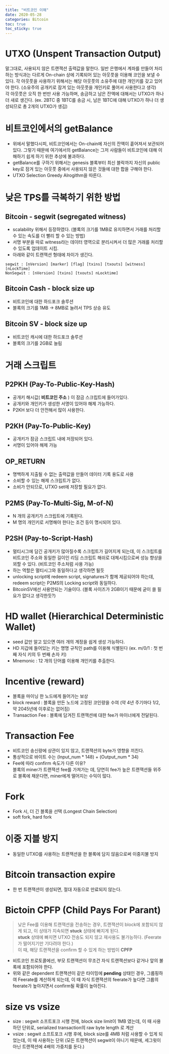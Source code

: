 ```yaml
---
title: "비트코인 이해"
date: 2020-05-28
categories: Bitcoin
toc: true
toc_sticky: true
---
```


# UTXO (Unspent Transaction Output)
 말그대로, 사용되지 않은 트랜잭션 출력값을 말한다. 일반 은행에서 계좌를 만들어 처리하는 방식과는 다르게 On-chain 상에 기록되어 있는 아웃풋을 이용해 코인을 보낼 수 있다.
 각 아웃풋을 사용하기 위해서는 해당 아웃풋의 소유주에 대한 개인키를 갖고 있어야 한다. (소유주의 공개키로 잠겨 있는 아웃풋을 개인키로 풀어서 사용한다고 생각)   
 각 아웃풋은 오직  한 번만 사용 가능하며, 송금하고 남은 잔액에 대해서는 UTXO가 하나 더 새로 생긴다.
 (ex. 2BTC 중 1BTC를 송금 시, 남은 1BTC에 대해 UTXO가 하나 더 생성되므로 총 2개의 UTXO가 생김)
 
# 비트코인에서의 getBalance
  - 위에서 말했다시피, 비트코인에서는 On-chain에 자신의 잔액이 흩어져서 보관되어 있다. 그렇기 때문에 여기에서의 getBalance는 그저 사람들이 비트코인에 대해
  이해하기 쉽게 하기 위한 추상에 불과하다.   
  - getBalance를 구하기 위해서는 genesis 블록부터 최신 블락까지 자신의 public key로 잠겨 있는 아웃풋 중에서 사용되지 않은 것들에 대한 합을 구해야 한다.
  - UTXO Selection Greedy Alrogithm을 따른다.
  
# 낮은 TPS를 극복하기 위한 방법
## Bitcoin - segwit (segregated witness)
- scalability 위해서 등장하였다. (블록의 크기를 1MB로 유지하면서 거래를 처리할 수 있는 속도를 더 빨리 할 수 있는 방법)
- 서명 부분을 따로 witness라는 데이터 영역으로 분리시켜서 더 많은 거래를 처리할 수 있도록 업데이트 시킴.
- 아래와 같이 트랜잭션 형태에 차이가 생긴다.
```
segwit : [nVersion] [marker] [flag] [txins] [txouts] [witness] [nLockTime]
NonSegwit : [nVersion] [txins] [txouts] nLocktime] 
```

## Bitcoin Cash - block size up
- 비트코인에 대한 하드포크 솔루션
- 블록의 크기를 1MB -> 8MB로 늘려서 TPS 상승 유도

## Bitcoin SV - block size up
- 비트코인 캐시에 대한 하드포크 솔루션
- 블록의 크기를 2GB로 늘림

# 거래 스크립트
## P2PKH (Pay-To-Public-Key-Hash)
- 공개키 해시값( __비트코인 주소__ ) 이 잠금 스크립트에 들어가있다.
- 공개키와 개인키가 생성한 서명이 있어야 해제 가능하다.
- P2KH 보다 더 안전해서 많이 사용한다.

## P2KH (Pay-To-Public-Key)
- 공개키가 잠금 스크립트 내에 저장되어 있다.
- 서명이 있어야 해제 가능
## OP_RETURN
- 명백하게 지출될 수 없는 출력값을 만들어 데이터 기록 용도로 사용
- 소비할 수 있는 해제 스크립트가 없다.
- 소비가 안되므로, UTXO set에 저장할 필요가 없다.

## P2MS (Pay-To-Multi-Sig, M-of-N)
- N 개의 공개키가 스크립트에 기록된다.
- M 명의 개인키로 서명해야 한다는 조건 등이 명시되어 있다.

## P2SH (Pay-to-Script-Hash)
- 멀티시그에 담긴 공개키가 많아질수록 스크립트가 길어지게 되는데, 이 스크립트를 비트코인 주소와 동일한 길이인 리딤 스크립트 해쉬로 대체시킴으로써
 성능 향상을 꾀할 수 있다. (비트코인 주소처럼 사용 가능)
- 하는 역할은 멀티시그와 동일하다고 생각하면 될듯
- unlocking script에 redeem script, signatures가 함께 제공되어야 하는데, redeem script는 P2MS의 Locking script와 동일하다.
- BitcoinSV에선 사용안되는 기술이다. (블록 사이즈가 2GB이기 때문에 굳이 쓸 필요가 없다고 생각한듯?)

# HD wallet (Hierarchical Deterministic Wallet)
- seed 값만 알고 있으면 여러 개의 계정을 쉽게 생성 가능하다.
- HD 지갑에 들어있는 키는 명명 규칙인 path를 이용해 식별된다 (ex. m/0/1 : 첫 번째 자식 키의 두 번째 손자 키)
- Mnemonic : 12 개의 단어를 이용해 개인키를 추출한다.

# Incentive (reward)
- 블록을 마이닝 한 노드에게 들어가는 보상
- block reward : 블록을 만든 노드에 고정된 코인량을 수여 (약 4년 주기마다 1/2, 약 2045년에 이후로는 없어짐)
- Transaction Fee : 블록에 담겨진 트랜잭션에 대한 fee가 마이너에게 전달된다.

# Transaction Fee
- 비트코인 송신량에 상관이 있지 않고, 트랜잭션의 byte가 영향을 끼친다.
- 통상적으로 바이트 수는 (Input_num * 148) + (Output_num * 34)
- Fee에 따라 confirm 속도가 다른 이유?   
블록의 miner가 트랜잭션 fee를 가져가는 데, 당연히 fee가 높은 트랜잭션들 위주로 블록에 채운다면, miner에게 떨어지는 수익이 많다.

# Fork
- Fork 시, 더 긴 블록을 선택 (Longest Chain Selection)
- soft fork, hard fork

# 이중 지블 방지
- 동일한 UTXO를 사용하는 트랜잭션을 한 블록에 담지 않음으로써 이중지불 방지

# Bitcoin transaction expire
- 한 번 트랜잭션이 생성되면, 절대 자동으로 만료되지 않는다.

# Bictoin CPFP (Child Pays For Parant)
>낮은 Fee를 이용해 트랜잭션을 전송하는 경우, 트랜잭션이 block에 포함되지 않게 되고, 이 상태가 지속되면 __stuck__ 상태에 빠지게 된다.   
>__stuck__ 상태에 빠지면 UTXO 전송도 되지 않고 재사용도 불가능하다. (Feerate가 떨어지기만 기다려야 한다.)   
>이 때, 해당 트랜잭션을 confirm 할 수 있게 하는 방법이 __CPFP__

- 비트코인 프로토콜에선, 부모 트랜잭션이 무조건 자식 트랜잭션보다 같거나 앞의 불록에 포함되어야 한다.
- 위와 같은 dependent 트랜잭션이 같은 타이밍에 __pending__ 상태인 경우, 그룹핑하여 Feerate를 계산하게 되는데, 이 때 자식 트랜잭션의
feerate가 높다면 그룹의 feerate가 높아지면서 confirm될 확률이 높아진다. 

# size vs vsize
- size : segwit 소프트포크 시행 전에, block size limit이 1MB 였는데, 이 때 사용하던 단위로, serialized transaction의 raw byte length 로 계산
- vsize : segwit 소프트포크 시행 후에, block size를 4MB 처럼 사용할 수 있게 되었는데, 이 때 사용하는 단위 (모든 트랜잭션이 segwit이 아니기 때문에, 세그윗이 아닌 트랜잭션에 4배의 가중치를 둔다.)


